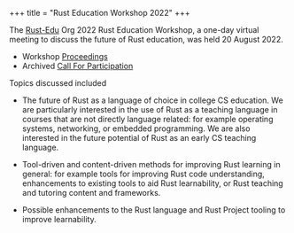 +++
title = "Rust Education Workshop 2022"
+++

The [Rust-Edu](http://rust-edu.org) Org 2022 Rust Education
Workshop, a one-day virtual meeting to discuss the future of
Rust education, was held 20 August 2022.

* Workshop [Proceedings](proceedings.pdf)
* Archived [Call For Participation](cfp-2022.html)

Topics discussed included

* The future of Rust as a language of choice in college CS
  education. We are particularly interested in the use of
  Rust as a teaching language in courses that are not
  directly language related: for example operating systems,
  networking, or embedded programming. We are also
  interested in the future potential of Rust as an early CS
  teaching language.

* Tool-driven and content-driven methods for improving Rust
  learning in general: for example tools for improving Rust
  code understanding, enhancements to existing tools to aid
  Rust learnability, or Rust teaching and tutoring content
  and frameworks.

* Possible enhancements to the Rust language and Rust
  Project tooling to improve learnability.
